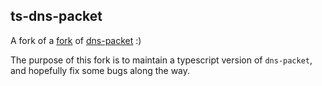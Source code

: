 ## ts-dns-packet

A fork of a [fork](https://github.com/Icemic/dns-packet/tree/feat/ts) of [dns-packet](https://github.com/mafintosh/dns-packet) :)

The purpose of this fork is to maintain a typescript version of `dns-packet`,
and hopefully fix some bugs along the way.
